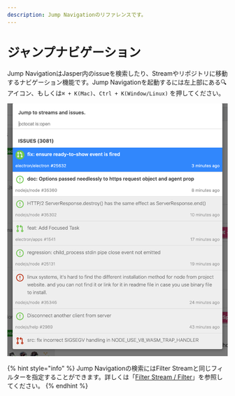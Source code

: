 ```yaml
---
description: Jump Navigationのリファレンスです。
---
```


# ジャンプナビゲーション

Jump NavigationはJasper内のissueを検索したり、Streamやリポジトリに移動するナビゲーション機能です。Jump Navigationを起動するには左上部にある🔍アイコン、もしくは`⌘ + K(Mac)`、`Ctrl + K(Window/Linux)` を押してください。

![](../.gitbook/assets/08_jump_navi.png)

{% hint style="info" %}
Jump Navigationの検索にはFilter Streamと同じフィルターを指定することができます。詳しくは「[Filter Stream / Filter](filter-stream.md)」を参照してください。
{% endhint %}

